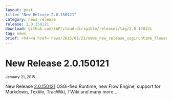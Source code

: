 ```yaml
---
layout: post
title: "New Release 2.0.150121"
category: news release
release: 2.0.150121
download: github.com/SAP/cloud-dirigible/releases/tag/2.0.150121
tag: news
brief: <h4><a href='news/2015/01/21/news_new_release_osgiruntime_flowengine.html'>New Release 2.0.150121</a></h4> <sub class="post-info">Jenuary 21, 2015</sub><br> OSGi-fied Runtime, new Flow Engine, support for Markdown, Textile, TracWiki, TWiki...<br>
---
```


New Release 2.0.150121
===
	
<sub class="post-info">Jenuary 21, 2015</sub>
	
New Release 
[2.0.150121](https://github.com/SAP/cloud-dirigible/releases/tag/2.0.150121)
OSGi-fied Runtime, new Flow Engine, support for Markdown, Textile, TracWiki, TWiki and many more... 
